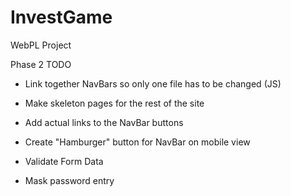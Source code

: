 # InvestGame
WebPL Project


Phase 2 TODO

-  Link together NavBars so only one file has to be changed (JS)
-  Make skeleton pages for the rest of the site
-  Add actual links to the NavBar buttons
-  Create "Hamburger" button for NavBar on mobile view


- Validate Form Data
- Mask password entry
